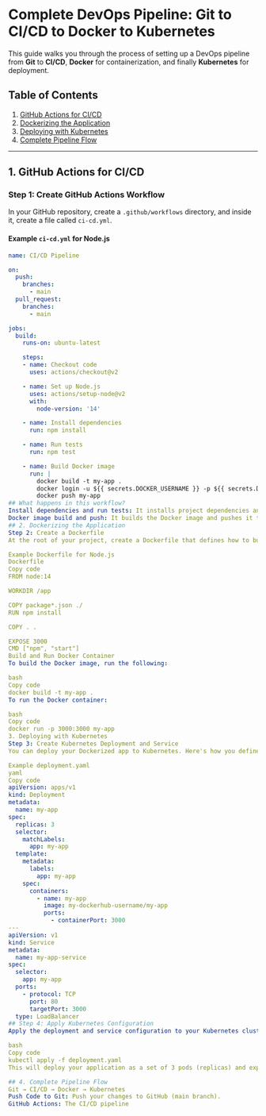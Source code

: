 # Complete DevOps Pipeline: Git to CI/CD to Docker to Kubernetes

This guide walks you through the process of setting up a DevOps pipeline from **Git** to **CI/CD**, **Docker** for containerization, and finally **Kubernetes** for deployment.

## Table of Contents

1. [GitHub Actions for CI/CD](#1-github-actions-for-cicd)
2. [Dockerizing the Application](#2-dockerizing-the-application)
3. [Deploying with Kubernetes](#3-deploying-with-kubernetes)
4. [Complete Pipeline Flow](#4-complete-pipeline-flow)

---

## 1. GitHub Actions for CI/CD

### Step 1: Create GitHub Actions Workflow

In your GitHub repository, create a `.github/workflows` directory, and inside it, create a file called `ci-cd.yml`.

#### Example `ci-cd.yml` for Node.js

```yaml
name: CI/CD Pipeline

on:
  push:
    branches:
      - main
  pull_request:
    branches:
      - main

jobs:
  build:
    runs-on: ubuntu-latest

    steps:
    - name: Checkout code
      uses: actions/checkout@v2

    - name: Set up Node.js
      uses: actions/setup-node@v2
      with:
        node-version: '14'

    - name: Install dependencies
      run: npm install

    - name: Run tests
      run: npm test

    - name: Build Docker image
      run: |
        docker build -t my-app .
        docker login -u ${{ secrets.DOCKER_USERNAME }} -p ${{ secrets.DOCKER_PASSWORD }}
        docker push my-app
## What happens in this workflow?
Install dependencies and run tests: It installs project dependencies and runs tests.
Docker image build and push: It builds the Docker image and pushes it to Docker Hub.
## 2. Dockerizing the Application
Step 2: Create a Dockerfile
At the root of your project, create a Dockerfile that defines how to build your Docker image.

Example Dockerfile for Node.js
Dockerfile
Copy code
FROM node:14

WORKDIR /app

COPY package*.json ./
RUN npm install

COPY . .

EXPOSE 3000
CMD ["npm", "start"]
Build and Run Docker Container
To build the Docker image, run the following:

bash
Copy code
docker build -t my-app .
To run the Docker container:

bash
Copy code
docker run -p 3000:3000 my-app
3. Deploying with Kubernetes
Step 3: Create Kubernetes Deployment and Service
You can deploy your Dockerized app to Kubernetes. Here's how you define the deployment and expose it via a service.

Example deployment.yaml
yaml
Copy code
apiVersion: apps/v1
kind: Deployment
metadata:
  name: my-app
spec:
  replicas: 3
  selector:
    matchLabels:
      app: my-app
  template:
    metadata:
      labels:
        app: my-app
    spec:
      containers:
        - name: my-app
          image: my-dockerhub-username/my-app
          ports:
            - containerPort: 3000
---
apiVersion: v1
kind: Service
metadata:
  name: my-app-service
spec:
  selector:
    app: my-app
  ports:
    - protocol: TCP
      port: 80
      targetPort: 3000
  type: LoadBalancer
## Step 4: Apply Kubernetes Configuration
Apply the deployment and service configuration to your Kubernetes cluster:

bash
Copy code
kubectl apply -f deployment.yaml
This will deploy your application as a set of 3 pods (replicas) and expose it via a service.

## 4. Complete Pipeline Flow
Git → CI/CD → Docker → Kubernetes
Push Code to Git: Push your changes to GitHub (main branch).
GitHub Actions: The CI/CD pipeline